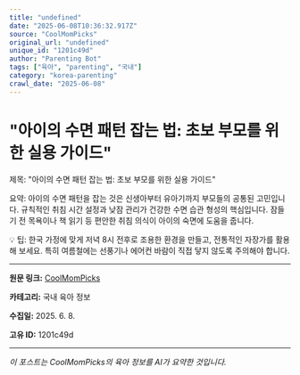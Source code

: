 ```yaml
---
title: "undefined"
date: "2025-06-08T10:36:32.917Z"
source: "CoolMomPicks"
original_url: "undefined"
unique_id: "1201c49d"
author: "Parenting Bot"
tags: ["육아", "parenting", "국내"]
category: "korea-parenting"
crawl_date: "2025-06-08"
---
```


# "아이의 수면 패턴 잡는 법: 초보 부모를 위한 실용 가이드"

제목: "아이의 수면 패턴 잡는 법: 초보 부모를 위한 실용 가이드"

요약:
아이의 수면 패턴을 잡는 것은 신생아부터 유아기까지 부모들의 공통된 고민입니다. 규칙적인 취침 시간 설정과 낮잠 관리가 건강한 수면 습관 형성의 핵심입니다. 잠들기 전 목욕이나 책 읽기 등 편안한 취침 의식이 아이의 숙면에 도움을 줍니다.

💡 팁:
한국 가정에 맞게 저녁 8시 전후로 조용한 환경을 만들고, 전통적인 자장가를 활용해 보세요. 특히 여름철에는 선풍기나 에어컨 바람이 직접 닿지 않도록 주의해야 합니다.

---

**원문 링크:** [CoolMomPicks](undefined)

**카테고리:** 국내 육아 정보

**수집일:** 2025. 6. 8.

**고유 ID:** 1201c49d

---
*이 포스트는 CoolMomPicks의 육아 정보를 AI가 요약한 것입니다.*